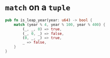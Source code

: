 # `match` on a `tuple`

```rust
pub fn is_leap_year(year: u64) -> bool {
    match (year % 4, year % 100, year % 400) {
        (_, _, 0) => true,
        (_, 0, _) => false,
        (0, _, _) => true,
        _ => false,
    }
}
```
